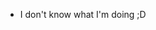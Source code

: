 - I don't know what I'm doing ;D

<!---
SkipAdButton/SkipAdButton is a ✨ special ✨ repository because its `README.md` (this file) appears on your GitHub profile.
You can click the Preview link to take a look at your changes.
--->
